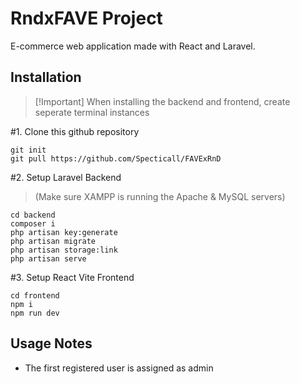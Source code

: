 
# RndxFAVE Project

E-commerce web application made with React and Laravel. 

## Installation

> [!Important] When installing the backend and frontend, create seperate terminal instances

#1.  Clone this github repository
```
git init
git pull https://github.com/Specticall/FAVExRnD
```

#2. Setup Laravel Backend 
> (Make sure XAMPP is running the Apache & MySQL servers)
```
cd backend
composer i
php artisan key:generate
php artisan migrate
php artisan storage:link
php artisan serve
```

#3. Setup React Vite Frontend
```
cd frontend
npm i
npm run dev
```

## Usage Notes

* The first registered user is assigned as admin
